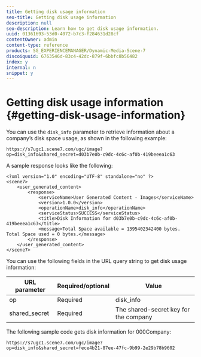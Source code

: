 ```yaml
---
title: Getting disk usage information
seo-title: Getting disk usage information
description: null
seo-description: Learn how to get disk usage information.
uuid: 01361693-53d0-4072-b7c3-f284631d28cf
contentOwner: admin
content-type: reference
products: SG_EXPERIENCEMANAGER/Dynamic-Media-Scene-7
discoiquuid: 6763546d-83c4-42dc-879f-6bbfc8b56482
index: y
internal: n
snippet: y
---
```


# Getting disk usage information {#getting-disk-usage-information}

You can use the `disk_info` parameter to retrieve information about a company’s disk space usage, as shown in the following example:

```as3
https://s7ugc1.scene7.com/ugc/image?op=disk_info&shared_secret=d03b7e0b-c9dc-4c6c-af0b-419beeea1c63
```

A sample response looks like the following:

```as3
<?xml version="1.0" encoding="UTF-8" standalone="no" ?> 
<scene7> 
    <user_generated_content> 
        <response> 
            <serviceName>User Generated Content - Images</serviceName> 
            <version>1.0.0</version> 
            <operationName>disk_info</operationName> 
            <serviceStatus>SUCCESS</serviceStatus> 
            <title>Disk Information for d03b7e0b-c9dc-4c6c-af0b-419beeea1c63</title> 
            <message>Total Space available = 1395402342400 bytes. Total Space used = 0 bytes.</message> 
        </response> 
    </user_generated_content> 
</scene7>
```

You can use the following fields in the URL query string to get disk usage information:

|URL parameter|Required/optional|Value|
|--- |--- |--- |
|op|Required|disk_info|
|shared_secret|Required|The shared-secret key for the company|

The following sample code gets disk information for 000Company:

```as3
https://s7ugc1.scene7.com/ugc/image?op=disk_info&shared_secret=fece4b21-87ee-47fc-9b99-2e29b78b9602
```

